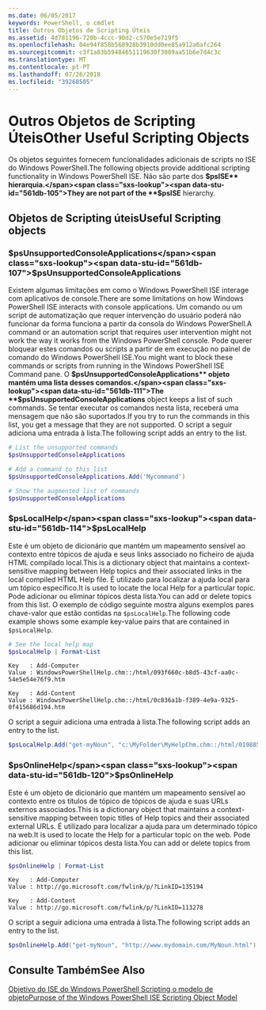 ```yaml
---
ms.date: 06/05/2017
keywords: PowerShell, o cmdlet
title: Outros Objetos de Scripting Úteis
ms.assetid: 4d781196-720b-4ccc-90d2-c570e5e719f5
ms.openlocfilehash: 04e94f858b568928b3910dd0ee85a912a6afc264
ms.sourcegitcommit: c3f1a83b59484651119630f3089aa51b6e7d4c3c
ms.translationtype: MT
ms.contentlocale: pt-PT
ms.lasthandoff: 07/26/2018
ms.locfileid: "39268505"
---
```

# <a name="other-useful-scripting-objects"></a><span data-ttu-id="561db-103">Outros Objetos de Scripting Úteis</span><span class="sxs-lookup"><span data-stu-id="561db-103">Other Useful Scripting Objects</span></span>

<span data-ttu-id="561db-104">Os objetos seguintes fornecem funcionalidades adicionais de scripts no ISE do Windows PowerShell.</span><span class="sxs-lookup"><span data-stu-id="561db-104">The following objects provide additional scripting functionality in Windows PowerShell ISE.</span></span> <span data-ttu-id="561db-105">Não são parte dos **$psISE** hierarquia.</span><span class="sxs-lookup"><span data-stu-id="561db-105">They are not part of the **$psISE** hierarchy.</span></span>

## <a name="useful-scripting-objects"></a><span data-ttu-id="561db-106">Objetos de Scripting úteis</span><span class="sxs-lookup"><span data-stu-id="561db-106">Useful Scripting objects</span></span>

### <a name="psunsupportedconsoleapplications"></a><span data-ttu-id="561db-107">$psUnsupportedConsoleApplications</span><span class="sxs-lookup"><span data-stu-id="561db-107">$psUnsupportedConsoleApplications</span></span>

<span data-ttu-id="561db-108">Existem algumas limitações em como o Windows PowerShell ISE interage com aplicativos de console.</span><span class="sxs-lookup"><span data-stu-id="561db-108">There are some limitations on how Windows PowerShell ISE interacts with console applications.</span></span> <span data-ttu-id="561db-109">Um comando ou um script de automatização que requer intervenção do usuário poderá não funcionar da forma funciona a partir da consola do Windows PowerShell.</span><span class="sxs-lookup"><span data-stu-id="561db-109">A command or an automation script that requires user intervention might not work the way it works from the Windows PowerShell console.</span></span> <span data-ttu-id="561db-110">Pode querer bloquear estes comandos ou scripts a partir de em execução no painel de comando do Windows PowerShell ISE.</span><span class="sxs-lookup"><span data-stu-id="561db-110">You might want to block these commands or scripts from running in the Windows PowerShell ISE Command pane.</span></span> <span data-ttu-id="561db-111">O **$psUnsupportedConsoleApplications** objeto mantém uma lista desses comandos.</span><span class="sxs-lookup"><span data-stu-id="561db-111">The **$psUnsupportedConsoleApplications** object keeps a list of such commands.</span></span> <span data-ttu-id="561db-112">Se tentar executar os comandos nesta lista, receberá uma mensagem que não são suportados.</span><span class="sxs-lookup"><span data-stu-id="561db-112">If you try to run the commands in this list, you get a message that they are not supported.</span></span> <span data-ttu-id="561db-113">O script a seguir adiciona uma entrada à lista.</span><span class="sxs-lookup"><span data-stu-id="561db-113">The following script adds an entry to the list.</span></span>

```powershell
# List the unsupported commands
$psUnsupportedConsoleApplications

# Add a command to this list
$psUnsupportedConsoleApplications.Add('Mycommand')

# Show the augmented list of commands
$psUnsupportedConsoleApplications
```

### <a name="pslocalhelp"></a><span data-ttu-id="561db-114">$psLocalHelp</span><span class="sxs-lookup"><span data-stu-id="561db-114">$psLocalHelp</span></span>

<span data-ttu-id="561db-115">Este é um objeto de dicionário que mantém um mapeamento sensível ao contexto entre tópicos de ajuda e seus links associado no ficheiro de ajuda HTML compilado local.</span><span class="sxs-lookup"><span data-stu-id="561db-115">This is a dictionary object that maintains a context-sensitive mapping between Help topics and their associated links in the local compiled HTML Help file.</span></span> <span data-ttu-id="561db-116">É utilizado para localizar a ajuda local para um tópico específico.</span><span class="sxs-lookup"><span data-stu-id="561db-116">It is used to locate the local Help for a particular topic.</span></span> <span data-ttu-id="561db-117">Pode adicionar ou eliminar tópicos desta lista.</span><span class="sxs-lookup"><span data-stu-id="561db-117">You can add or delete topics from this list.</span></span> <span data-ttu-id="561db-118">O exemplo de código seguinte mostra alguns exemplos pares chave-valor que estão contidas na `$psLocalHelp`.</span><span class="sxs-lookup"><span data-stu-id="561db-118">The following code example shows some example key-value pairs that are contained in `$psLocalHelp`.</span></span>

```powershell
# See the local help map
$psLocalHelp | Format-List
```

```output
Key   : Add-Computer
Value : WindowsPowerShellHelp.chm::/html/093f660c-b8d5-43cf-aa0c-54e5e54e76f9.htm

Key   : Add-Content
Value : WindowsPowerShellHelp.chm::/html/0c836a1b-f389-4e9a-9325-0f415686d194.htm
```

<span data-ttu-id="561db-119">O script a seguir adiciona uma entrada à lista.</span><span class="sxs-lookup"><span data-stu-id="561db-119">The following script adds an entry to the list.</span></span>

```powershell
$psLocalHelp.Add("get-myNoun", "c:\MyFolder\MyHelpChm.chm::/html/0198854a-1298-57ae-aa0c-87b5e5a84712.htm")
```

### <a name="psonlinehelp"></a><span data-ttu-id="561db-120">$psOnlineHelp</span><span class="sxs-lookup"><span data-stu-id="561db-120">$psOnlineHelp</span></span>

<span data-ttu-id="561db-121">Este é um objeto de dicionário que mantém um mapeamento sensível ao contexto entre os títulos de tópico de tópicos de ajuda e suas URLs externos associados.</span><span class="sxs-lookup"><span data-stu-id="561db-121">This is a dictionary object that maintains a context-sensitive mapping between topic titles of Help topics and their associated external URLs.</span></span> <span data-ttu-id="561db-122">É utilizado para localizar a ajuda para um determinado tópico na web.</span><span class="sxs-lookup"><span data-stu-id="561db-122">It is used to locate the Help for a particular topic on the web.</span></span> <span data-ttu-id="561db-123">Pode adicionar ou eliminar tópicos desta lista.</span><span class="sxs-lookup"><span data-stu-id="561db-123">You can add or delete topics from this list.</span></span>

```powershell
$psOnlineHelp | Format-List
```

```output
Key   : Add-Computer
Value : http://go.microsoft.com/fwlink/p/?LinkID=135194

Key   : Add-Content
Value : http://go.microsoft.com/fwlink/p/?LinkID=113278
```

<span data-ttu-id="561db-124">O script a seguir adiciona uma entrada à lista.</span><span class="sxs-lookup"><span data-stu-id="561db-124">The following script adds an entry to the list.</span></span>

```powershell
$psOnlineHelp.Add("get-myNoun", "http://www.mydomain.com/MyNoun.html")
```

## <a name="see-also"></a><span data-ttu-id="561db-125">Consulte Também</span><span class="sxs-lookup"><span data-stu-id="561db-125">See Also</span></span>

[<span data-ttu-id="561db-126">Objetivo do ISE do Windows PowerShell Scripting o modelo de objeto</span><span class="sxs-lookup"><span data-stu-id="561db-126">Purpose of the Windows PowerShell ISE Scripting Object Model</span></span>](../../core-powershell/ise/Purpose-of-the-Windows-PowerShell-ISE-Scripting-Object-Model.md)
